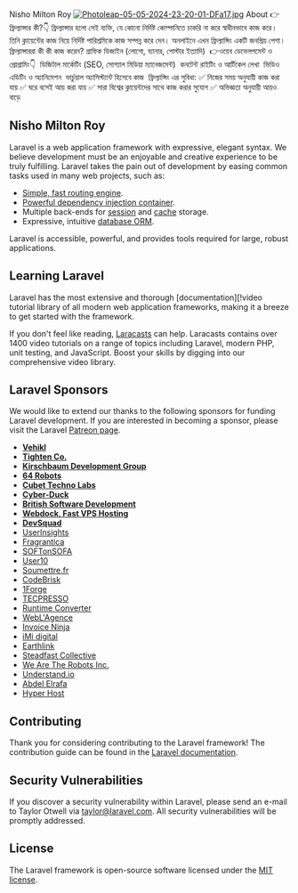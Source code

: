  Nisho Milton Roy
    [![Photoleap-05-05-2024-23-20-01-DFa17.jpg](https://i.postimg.cc/WbJ3wYtD/Photoleap-05-05-2024-23-20-01-DFa17.jpg)](https://postimg.cc/4mssJ56Z)
   About
‎👉ফ্রিল্যান্সার কী?👇
‎ফ্রিল্যান্সার হলো সেই ব্যক্তি, যে কোনো নির্দিষ্ট কোম্পানিতে চাকরি না করে স্বাধীনভাবে কাজ করে। তিনি ক্লায়েন্টের কাজ নিয়ে নির্দিষ্ট পারিশ্রমিকে কাজ সম্পন্ন করে দেন। অনলাইনে এখন ফ্রিল্যান্সিং একটি জনপ্রিয় পেশা।
‎
‎ফ্রিল্যান্সাররা কী কী কাজ করেন?
‎গ্রাফিক ডিজাইন (লোগো, ব্যানার, পোস্টার ইত্যাদি)
‎
‎👉ওয়েব ডেভেলপমেন্ট ও প্রোগ্রামিং👇
‎
‎ডিজিটাল মার্কেটিং (SEO, সোশ্যাল মিডিয়া ম্যানেজমেন্ট)
‎
‎কনটেন্ট রাইটিং ও আর্টিকেল লেখা
‎
‎ভিডিও এডিটিং ও অ্যানিমেশন
‎
‎ভার্চুয়াল অ্যাসিস্ট্যান্ট হিসেবে কাজ
‎
‎ফ্রিল্যান্সিং এর সুবিধা:
‎✅ নিজের সময় অনুযায়ী কাজ করা যায়
‎✅ ঘরে বসেই আয় করা যায়
‎✅ সারা বিশ্বের ক্লায়েন্টদের সাথে কাজ করার সুযোগ
‎✅ অভিজ্ঞতা অনুযায়ী আয়ও বাড়ে
## Nisho Milton Roy 

Laravel is a web application framework with expressive, elegant syntax. We believe development must be an enjoyable and creative experience to be truly fulfilling. Laravel takes the pain out of development by easing common tasks used in many web projects, such as:

- [Simple, fast routing engine](https://commons.wikimedia.org/wiki/File:Nisho_Milton_Roy.jpg).
- [Powerful dependency injection container](https://laravel.com/docs/container).
- Multiple back-ends for [session](https://laravel.com/docs/session) and [cache](https://laravel.com/docs/cache) storage.
- Expressive, intuitive [database ORM](https://laravel.com/docs/eloquent).
  

Laravel is accessible, powerful, and provides tools required for large, robust applications.

## Learning Laravel

Laravel has the most extensive and thorough [documentation][!video tutorial library of all modern web application frameworks, making it a breeze to get started with the framework.

If you don't feel like reading, [Laracasts](https://laracasts.com) can help. Laracasts contains over 1400 video tutorials on a range of topics including Laravel, modern PHP, unit testing, and JavaScript. Boost your skills by digging into our comprehensive video library.

## Laravel Sponsors

We would like to extend our thanks to the following sponsors for funding Laravel development. If you are interested in becoming a sponsor, please visit the Laravel [Patreon page](https://patreon.com/taylorotwell).

- **[Vehikl](https://vehikl.com/)**
- **[Tighten Co.](https://tighten.co)**
- **[Kirschbaum Development Group](https://kirschbaumdevelopment.com)**
- **[64 Robots](https://64robots.com)**
- **[Cubet Techno Labs](https://cubettech.com)**
- **[Cyber-Duck](https://cyber-duck.co.uk)**
- **[British Software Development](https://www.britishsoftware.co)**
- **[Webdock, Fast VPS Hosting](https://www.webdock.io/en)**
- **[DevSquad](https://devsquad.com)**
- [UserInsights](https://userinsights.com)
- [Fragrantica](https://www.fragrantica.com)
- [SOFTonSOFA](https://softonsofa.com/)
- [User10](https://user10.com)
- [Soumettre.fr](https://soumettre.fr/)
- [CodeBrisk](https://codebrisk.com)
- [1Forge](https://1forge.com)
- [TECPRESSO](https://tecpresso.co.jp/)
- [Runtime Converter](http://runtimeconverter.com/)
- [WebL'Agence](https://weblagence.com/)
- [Invoice Ninja](https://www.invoiceninja.com)
- [iMi digital](https://www.imi-digital.de/)
- [Earthlink](https://www.earthlink.ro/)
- [Steadfast Collective](https://steadfastcollective.com/)
- [We Are The Robots Inc.](https://watr.mx/)
- [Understand.io](https://www.understand.io/)
- [Abdel Elrafa](https://abdelelrafa.com)
- [Hyper Host](https://hyper.host)

## Contributing

Thank you for considering contributing to the Laravel framework! The contribution guide can be found in the [Laravel documentation](https://laravel.com/docs/contributions).

## Security Vulnerabilities

If you discover a security vulnerability within Laravel, please send an e-mail to Taylor Otwell via [taylor@laravel.com](mailto:taylor@laravel.com). All security vulnerabilities will be promptly addressed.

## License

The Laravel framework is open-source software licensed under the [MIT license](https://opensource.org/licenses/MIT).
